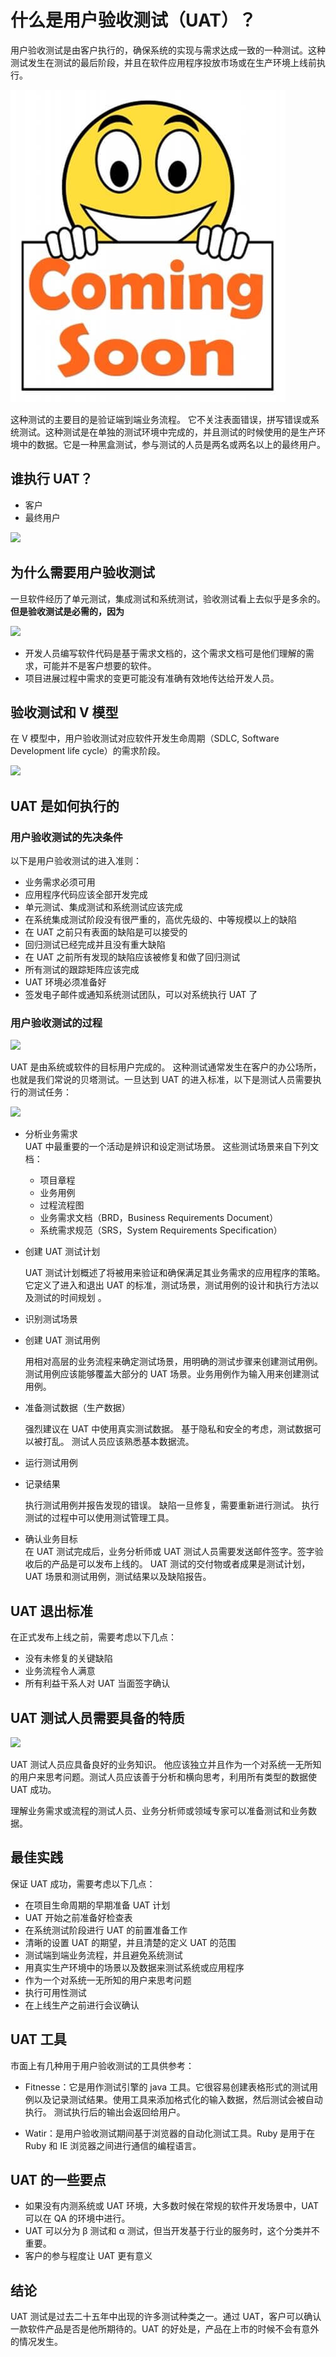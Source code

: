 # 什么是用户验收测试（UAT）？

用户验收测试是由客户执行的，确保系统的实现与需求达成一致的一种测试。这种测试发生在测试的最后阶段，并且在软件应用程序投放市场或在生产环境上线前执行。

![](./images/050115_0701_WhatisUserA1.jpg)

这种测试的主要目的是验证端到端业务流程。 它不关注表面错误，拼写错误或系统测试。这种测试是在单独的测试环境中完成的，并且测试的时候使用的是生产环境中的数据。它是一种黑盒测试，参与测试的人员是两名或两名以上的最终用户。

## 谁执行 UAT？

- 客户
- 最终用户

![](./images/050115_0701_WhatisUserA2.jpg)

## 为什么需要用户验收测试

一旦软件经历了单元测试，集成测试和系统测试，验收测试看上去似乎是多余的。 **但是验收测试是必需的，因为**

![](./images/050115_0701_WhatisUserA3.jpg)

- 开发人员编写软件代码是基于需求文档的，这个需求文档可是他们理解的需求，可能并不是客户想要的软件。
- 项目进展过程中需求的变更可能没有准确有效地传达给开发人员。

## 验收测试和 V 模型

在 V 模型中，用户验收测试对应软件开发生命周期（SDLC, Software Development life cycle）的需求阶段。

![](./images/050115_0701_WhatisUserA4.jpg)

## UAT 是如何执行的

### 用户验收测试的先决条件

以下是用户验收测试的进入准则：

- 业务需求必须可用  
- 应用程序代码应该全部开发完成  
- 单元测试、集成测试和系统测试应该完成  
- 在系统集成测试阶段没有很严重的，高优先级的、中等规模以上的缺陷  
- 在 UAT 之前只有表面的缺陷是可以接受的  
- 回归测试已经完成并且没有重大缺陷  
- 在 UAT 之前所有发现的缺陷应该被修复和做了回归测试  
- 所有测试的跟踪矩阵应该完成  
- UAT 环境必须准备好  
- 签发电子邮件或通知系统测试团队，可以对系统执行 UAT 了  

### 用户验收测试的过程

![](./image/050115_0701_WhatisUserA5.jpg)

UAT 是由系统或软件的目标用户完成的。 这种测试通常发生在客户的办公场所，也就是我们常说的贝塔测试。一旦达到  UAT 的进入标准，以下是测试人员需要执行的测试任务：

![](./image/050115_0701_WhatisUserA6.jpg)

- 分析业务需求  
  UAT 中最重要的一个活动是辨识和设定测试场景。 这些测试场景来自下列文档：

  - 项目章程  
  - 业务用例  
  - 过程流程图  
  - 业务需求文档（BRD，Business Requirements Document）  
  - 系统需求规范（SRS，System Requirements Specification）

- 创建 UAT 测试计划  

  UAT 测试计划概述了将被用来验证和确保满足其业务需求的应用程序的策略。它定义了进入和退出 UAT 的标准，测试场景，测试用例的设计和执行方法以及测试的时间规划 。

- 识别测试场景  
- 创建 UAT 测试用例  

  用相对高层的业务流程来确定测试场景，用明确的测试步骤来创建测试用例。 测试用例应该能够覆盖大部分的 UAT 场景。业务用例作为输入用来创建测试用例。

- 准备测试数据（生产数据）  

  强烈建议在  UAT 中使用真实测试数据。 基于隐私和安全的考虑，测试数据可以被打乱。 测试人员应该熟悉基本数据流。

- 运行测试用例  
- 记录结果  

  执行测试用例并报告发现的错误。 缺陷一旦修复，需要重新进行测试。 执行测试的过程中可以使用测试管理工具。

- 确认业务目标  
  在  UAT 测试完成后，业务分析师或  UAT 测试人员需要发送邮件签字。签字验收后的产品是可以发布上线的。 UAT 测试的交付物或者成果是测试计划，UAT 场景和测试用例，测试结果以及缺陷报告。

## UAT 退出标准

在正式发布上线之前，需要考虑以下几点：

- 没有未修复的关键缺陷  
- 业务流程令人满意  
- 所有利益干系人对 UAT 当面签字确认  

## UAT 测试人员需要具备的特质

![](./image/050115_0701_WhatisUserA7.jpg)

UAT 测试人员应具备良好的业务知识。 他应该独立并且作为一个对系统一无所知的用户来思考问题。测试人员应该善于分析和横向思考，利用所有类型的数据使 UAT 成功。

理解业务需求或流程的测试人员、业务分析师或领域专家可以准备测试和业务数据。

## 最佳实践

保证 UAT 成功，需要考虑以下几点：

- 在项目生命周期的早期准备 UAT 计划  
- UAT 开始之前准备好检查表  
- 在系统测试阶段进行 UAT 的前置准备工作  
- 清晰的设置 UAT 的期望，并且清楚的定义 UAT 的范围  
- 测试端到端业务流程，并且避免系统测试  
- 用真实生产环境中的场景以及数据来测试系统或应用程序  
- 作为一个对系统一无所知的用户来思考问题  
- 执行可用性测试  
- 在上线生产之前进行会议确认  

## UAT 工具

市面上有几种用于用户验收测试的工具供参考：

- Fitnesse：它是用作测试引擎的 java 工具。它很容易创建表格形式的测试用例以及记录测试结果。使用工具来添加格式化的输入数据，然后测试会被自动执行。 测试执行后的输出会返回给用户。

- Watir：是用户验收测试期间基于浏览器的自动化测试工具。Ruby 是用于在 Ruby 和 IE 浏览器之间进行通信的编程语言。

## UAT 的一些要点

- 如果没有内测系统或 UAT 环境，大多数时候在常规的软件开发场景中，UAT 可以在 QA 的环境中进行。  
- UAT 可以分为 β 测试和 α 测试，但当开发基于行业的服务时，这个分类并不重要。
- 客户的参与程度让 UAT 更有意义  

## 结论

UAT 测试是过去二十五年中出现的许多测试种类之一。通过 UAT，客户可以确认一款软件产品是否是他所期待的。UAT 的好处是，产品在上市的时候不会有意外的情况发生。
